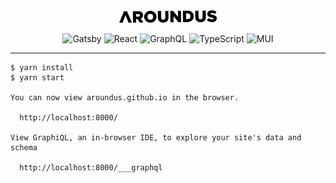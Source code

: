 <div align="center">
  <img src="https://raw.githubusercontent.com/aroundus/aroundus/master/assets/images/logo.png" alt="aroundus" height="20" />
</div>
<p></p>
<div align="center">
  <img src="https://img.shields.io/badge/Gatsby-663399?&logo=Gatsby&logoColor=white" alt="Gatsby" />
  <img src="https://img.shields.io/badge/React-20232A?logo=React&logoColor=61DAFB" alt="React" />
  <img src="https://img.shields.io/badge/GraphQL-E10098?logo=GraphQL&logoColor=white" alt="GraphQL" />
  <img src="https://img.shields.io/badge/TypeScript-007ACC?logo=TypeScript&logoColor=white" alt="TypeScript" />
  <img src="https://img.shields.io/badge/MUI-007FFF?logo=MUI&logoColor=white" alt="MUI" />
</div>

---

```shell
$ yarn install
$ yarn start

You can now view aroundus.github.io in the browser.

  http://localhost:8000/

View GraphiQL, an in-browser IDE, to explore your site's data and schema

  http://localhost:8000/___graphql
```
